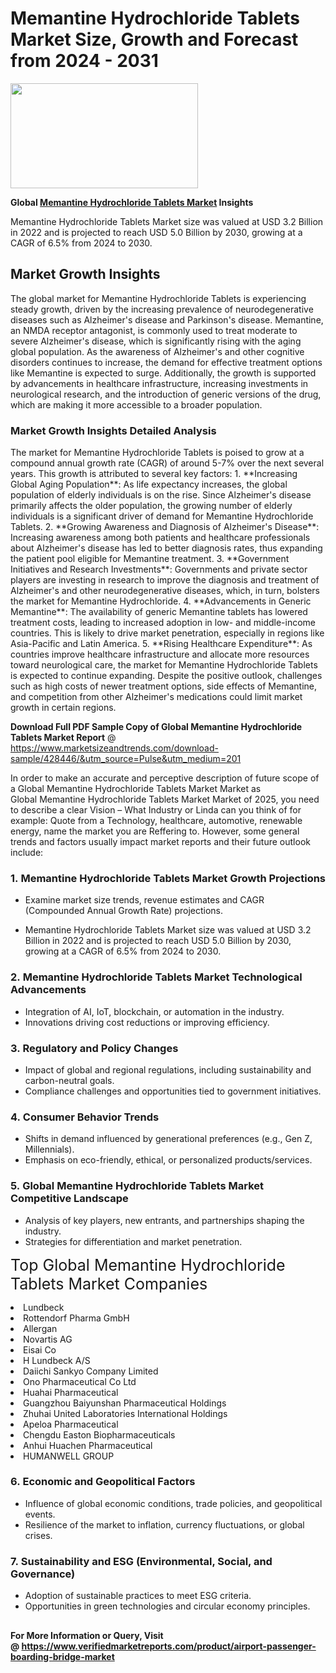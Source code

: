 <H1>Memantine Hydrochloride Tablets Market Size, Growth and Forecast from 2024 - 2031</H1><img class="aligncenter size-medium wp-image-584254" src="https://thirdeyenews.in/wp-content/uploads/2024/09/Global-Market-Research-300x168.jpeg" alt="" width="300" height="168" /><p><strong>Global&nbsp;<a href="https://www.marketsizeandtrends.com/download-sample/428446/&amp;utm_source=Pulse&amp;utm_medium=201">Memantine Hydrochloride Tablets Market</a> Insights</strong></p><p>Memantine Hydrochloride Tablets Market size was valued at USD 3.2 Billion in 2022 and is projected to reach USD 5.0 Billion by 2030, growing at a CAGR of 6.5% from 2024 to 2030.</p><p><h2>Market Growth Insights</h2> The global market for Memantine Hydrochloride Tablets is experiencing steady growth, driven by the increasing prevalence of neurodegenerative diseases such as Alzheimer's disease and Parkinson's disease. Memantine, an NMDA receptor antagonist, is commonly used to treat moderate to severe Alzheimer's disease, which is significantly rising with the aging global population. As the awareness of Alzheimer's and other cognitive disorders continues to increase, the demand for effective treatment options like Memantine is expected to surge. Additionally, the growth is supported by advancements in healthcare infrastructure, increasing investments in neurological research, and the introduction of generic versions of the drug, which are making it more accessible to a broader population. <h3>Market Growth Insights Detailed Analysis</h3> The market for Memantine Hydrochloride Tablets is poised to grow at a compound annual growth rate (CAGR) of around 5-7% over the next several years. This growth is attributed to several key factors: 1. **Increasing Global Aging Population**: As life expectancy increases, the global population of elderly individuals is on the rise. Since Alzheimer's disease primarily affects the older population, the growing number of elderly individuals is a significant driver of demand for Memantine Hydrochloride Tablets. 2. **Growing Awareness and Diagnosis of Alzheimer's Disease**: Increasing awareness among both patients and healthcare professionals about Alzheimer's disease has led to better diagnosis rates, thus expanding the patient pool eligible for Memantine treatment. 3. **Government Initiatives and Research Investments**: Governments and private sector players are investing in research to improve the diagnosis and treatment of Alzheimer's and other neurodegenerative diseases, which, in turn, bolsters the market for Memantine Hydrochloride. 4. **Advancements in Generic Memantine**: The availability of generic Memantine tablets has lowered treatment costs, leading to increased adoption in low- and middle-income countries. This is likely to drive market penetration, especially in regions like Asia-Pacific and Latin America. 5. **Rising Healthcare Expenditure**: As countries improve healthcare infrastructure and allocate more resources toward neurological care, the market for Memantine Hydrochloride Tablets is expected to continue expanding. Despite the positive outlook, challenges such as high costs of newer treatment options, side effects of Memantine, and competition from other Alzheimer's medications could limit market growth in certain regions. </p><p><span class=""><strong>Download Full PDF Sample Copy of Global Memantine Hydrochloride Tablets Market Report</strong> @ <a href="https://www.marketsizeandtrends.com/download-sample/428446/&amp;utm_source=Pulse&amp;utm_medium=201" target="_blank">https://www.marketsizeandtrends.com/download-sample/428446/&amp;utm_source=Pulse&amp;utm_medium=201</a></span></p><p>In order to make an accurate and perceptive description of future scope of a Global&nbsp;Memantine Hydrochloride Tablets Market Market as Global&nbsp;Memantine Hydrochloride Tablets Market Market of 2025, you need to describe a clear Vision &ndash; What Industry or Linda can you think of for example: Quote from a Technology, healthcare, automotive, renewable energy, name the market you are Reffering to. However, some general trends and factors usually impact market reports and their future outlook include:</p><h3>1.&nbsp;<strong>Memantine Hydrochloride Tablets Market Growth Projections</strong></h3><ul><li>Examine market size trends, revenue estimates and CAGR (Compounded Annual Growth Rate) projections.</li><li><p>Memantine Hydrochloride Tablets Market size was valued at USD 3.2 Billion in 2022 and is projected to reach USD 5.0 Billion by 2030, growing at a CAGR of 6.5% from 2024 to 2030.</p></li></ul><h3>2.&nbsp;<strong>Memantine Hydrochloride Tablets Market Technological Advancements</strong></h3><ul><li>Integration of AI, IoT, blockchain, or automation in the industry.</li><li>Innovations driving cost reductions or improving efficiency.</li></ul><h3>3.&nbsp;<strong>Regulatory and Policy Changes</strong></h3><ul><li>Impact of global and regional regulations, including sustainability and carbon-neutral goals.</li><li>Compliance challenges and opportunities tied to government initiatives.</li></ul><h3>4.&nbsp;<strong>Consumer Behavior Trends</strong></h3><ul><li>Shifts in demand influenced by generational preferences (e.g., Gen Z, Millennials).</li><li>Emphasis on eco-friendly, ethical, or personalized products/services.</li></ul><h3>5.&nbsp;<strong>Global Memantine Hydrochloride Tablets Market Competitive Landscape</strong></h3><ul><li>Analysis of key players, new entrants, and partnerships shaping the industry.</li><li>Strategies for differentiation and market penetration.</li></ul><p data-pm-slice="1 1 []"><span style="color: inherit; font-family: inherit; font-size: 25px;">Top Global Memantine Hydrochloride Tablets Market Companies</span></p><div class="" data-test-id=""><p><li>Lundbeck</li><li> Rottendorf Pharma GmbH</li><li> Allergan</li><li> Novartis AG</li><li> Eisai Co</li><li> H Lundbeck A/S</li><li> Daiichi Sankyo Company Limited</li><li> Ono Pharmaceutical Co Ltd</li><li> Huahai Pharmaceutical</li><li> Guangzhou Baiyunshan Pharmaceutical Holdings</li><li> Zhuhai United Laboratories International Holdings</li><li> Apeloa Pharmaceutical</li><li> Chengdu Easton Biopharmaceuticals</li><li> Anhui Huachen Pharmaceutical</li><li> HUMANWELL GROUP</li></p></div><h3>6.&nbsp;<strong>Economic and Geopolitical Factors</strong></h3><ul><li>Influence of global economic conditions, trade policies, and geopolitical events.</li><li>Resilience of the market to inflation, currency fluctuations, or global crises.</li></ul><h3>7.&nbsp;<strong>Sustainability and ESG (Environmental, Social, and Governance)</strong></h3><ul><li>Adoption of sustainable practices to meet ESG criteria.</li><li>Opportunities in green technologies and circular economy principles.</li></ul><h2><strong style="font-size: 14px;">For More Information or Query, Visit @&nbsp;</strong><a style="background-color: #ffffff; font-size: 14px;" href="https://www.marketsizeandtrends.com/report/memantine-hydrochloride-tablets-market/" target="_blank">https://www.verifiedmarketreports.com/product/airport-passenger-boarding-bridge-market</a></h2>
